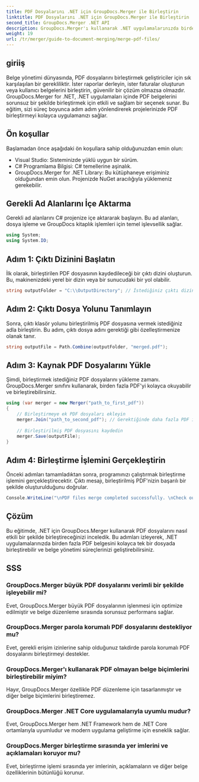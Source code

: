 ```yaml
---
title: PDF Dosyalarını .NET için GroupDocs.Merger ile Birleştirin
linktitle: PDF Dosyalarını .NET için GroupDocs.Merger ile Birleştirin
second_title: GroupDocs.Merger .NET API
description: GroupDocs.Merger'ı kullanarak .NET uygulamalarınızda birden fazla PDF dosyasını sorunsuz bir şekilde nasıl birleştireceğinizi keşfedin. Bu kapsamlı eğitim, PDF'leri birleştirmeye yönelik net, adım adım bir yaklaşım sunar.
weight: 19
url: /tr/merger/guide-to-document-merging/merge-pdf-files/
---
```

## giriiş

Belge yönetimi dünyasında, PDF dosyalarını birleştirmek geliştiriciler için sık karşılaşılan bir gerekliliktir. İster raporlar derleyin, ister faturalar oluşturun veya kullanıcı belgelerini birleştirin, güvenilir bir çözüm olmazsa olmazdır. GroupDocs.Merger for .NET, .NET uygulamaları içinde PDF belgelerini sorunsuz bir şekilde birleştirmek için etkili ve sağlam bir seçenek sunar. Bu eğitim, sizi süreç boyunca adım adım yönlendirerek projelerinizde PDF birleştirmeyi kolayca uygulamanızı sağlar.

## Ön koşullar
Başlamadan önce aşağıdaki ön koşullara sahip olduğunuzdan emin olun:
- Visual Studio: Sisteminizde yüklü uygun bir sürüm.
- C# Programlama Bilgisi: C# temellerine aşinalık.
- GroupDocs.Merger for .NET Library: Bu kütüphaneye erişiminiz olduğundan emin olun. Projenizde NuGet aracılığıyla yüklemeniz gerekebilir.

## Gerekli Ad Alanlarını İçe Aktarma
Gerekli ad alanlarını C# projenize içe aktararak başlayın. Bu ad alanları, dosya işleme ve GroupDocs kitaplık işlemleri için temel işlevsellik sağlar.

```csharp
using System;
using System.IO;
```

## Adım 1: Çıktı Dizinini Başlatın
İlk olarak, birleştirilen PDF dosyasının kaydedileceği bir çıktı dizini oluşturun. Bu, makinenizdeki yerel bir dizin veya bir sunucudaki bir yol olabilir.

```csharp
string outputFolder = "C:\\OutputDirectory"; // İstediğiniz çıktı dizini yolunu belirtin
```

## Adım 2: Çıktı Dosya Yolunu Tanımlayın
Sonra, çıktı klasör yolunu birleştirilmiş PDF dosyasına vermek istediğiniz adla birleştirin. Bu adım, çıktı dosya adını gerektiği gibi özelleştirmenize olanak tanır.

```csharp
string outputFile = Path.Combine(outputFolder, "merged.pdf");
```

## Adım 3: Kaynak PDF Dosyalarını Yükle
Şimdi, birleştirmek istediğiniz PDF dosyalarını yükleme zamanı. GroupDocs.Merger sınıfını kullanarak, birden fazla PDF'yi kolayca okuyabilir ve birleştirebilirsiniz.

```csharp
using (var merger = new Merger("path_to_first_pdf"))
{
    // Birleştirmeye ek PDF dosyaları ekleyin
    merger.Join("path_to_second_pdf"); // Gerektiğinde daha fazla PDF için tekrarlayın
    
    // Birleştirilmiş PDF dosyasını kaydedin
    merger.Save(outputFile);
}
```

## Adım 4: Birleştirme İşlemini Gerçekleştirin
Önceki adımları tamamladıktan sonra, programınızı çalıştırmak birleştirme işlemini gerçekleştirecektir. Çıktı mesajı, birleştirilmiş PDF'nizin başarılı bir şekilde oluşturulduğunu doğrular.

```csharp
Console.WriteLine("\nPDF files merge completed successfully. \nCheck output in {0}", outputFolder);
```

## Çözüm
Bu eğitimde, .NET için GroupDocs.Merger kullanarak PDF dosyalarını nasıl etkili bir şekilde birleştireceğinizi inceledik. Bu adımları izleyerek, .NET uygulamalarınızda birden fazla PDF belgesini kolayca tek bir dosyada birleştirebilir ve belge yönetimi süreçlerinizi geliştirebilirsiniz.

## SSS

### GroupDocs.Merger büyük PDF dosyalarını verimli bir şekilde işleyebilir mi?
Evet, GroupDocs.Merger büyük PDF dosyalarının işlenmesi için optimize edilmiştir ve belge düzenleme sırasında sorunsuz performans sağlar.

### GroupDocs.Merger parola korumalı PDF dosyalarını destekliyor mu?
Evet, gerekli erişim izinlerine sahip olduğunuz takdirde parola korumalı PDF dosyalarını birleştirmeyi destekler.

### GroupDocs.Merger'ı kullanarak PDF olmayan belge biçimlerini birleştirebilir miyim?
Hayır, GroupDocs.Merger özellikle PDF düzenleme için tasarlanmıştır ve diğer belge biçimlerini birleştiremez.

### GroupDocs.Merger .NET Core uygulamalarıyla uyumlu mudur?
Evet, GroupDocs.Merger hem .NET Framework hem de .NET Core ortamlarıyla uyumludur ve modern uygulama geliştirme için esneklik sağlar.

### GroupDocs.Merger birleştirme sırasında yer imlerini ve açıklamaları koruyor mu?
Evet, birleştirme işlemi sırasında yer imlerinin, açıklamaların ve diğer belge özelliklerinin bütünlüğü korunur.

